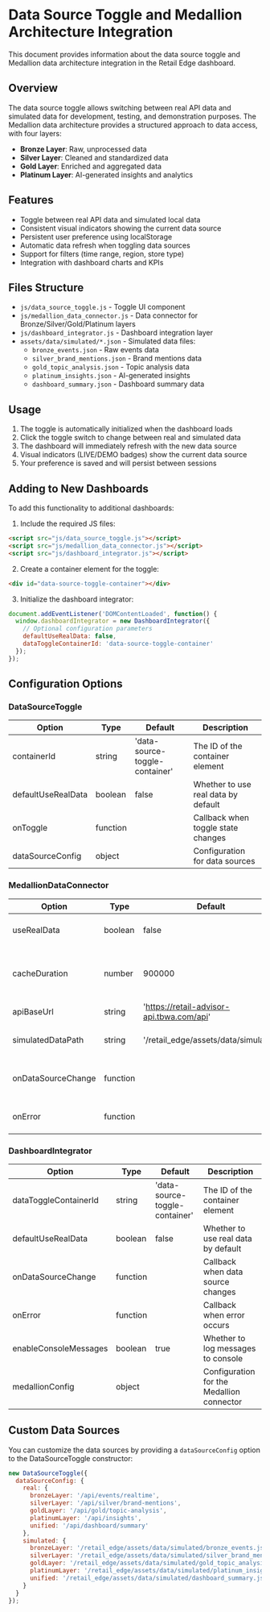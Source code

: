 # Data Source Toggle and Medallion Architecture Integration

This document provides information about the data source toggle and Medallion data architecture integration in the Retail Edge dashboard.

## Overview

The data source toggle allows switching between real API data and simulated data for development, testing, and demonstration purposes. The Medallion data architecture provides a structured approach to data access, with four layers:

- **Bronze Layer**: Raw, unprocessed data
- **Silver Layer**: Cleaned and standardized data
- **Gold Layer**: Enriched and aggregated data
- **Platinum Layer**: AI-generated insights and analytics

## Features

- Toggle between real API data and simulated local data
- Consistent visual indicators showing the current data source
- Persistent user preference using localStorage
- Automatic data refresh when toggling data sources
- Support for filters (time range, region, store type)
- Integration with dashboard charts and KPIs

## Files Structure

- `js/data_source_toggle.js` - Toggle UI component
- `js/medallion_data_connector.js` - Data connector for Bronze/Silver/Gold/Platinum layers
- `js/dashboard_integrator.js` - Dashboard integration layer
- `assets/data/simulated/*.json` - Simulated data files:
  - `bronze_events.json` - Raw events data
  - `silver_brand_mentions.json` - Brand mentions data
  - `gold_topic_analysis.json` - Topic analysis data
  - `platinum_insights.json` - AI-generated insights
  - `dashboard_summary.json` - Dashboard summary data

## Usage

1. The toggle is automatically initialized when the dashboard loads
2. Click the toggle switch to change between real and simulated data
3. The dashboard will immediately refresh with the new data source
4. Visual indicators (LIVE/DEMO badges) show the current data source
5. Your preference is saved and will persist between sessions

## Adding to New Dashboards

To add this functionality to additional dashboards:

1. Include the required JS files:
```html
<script src="js/data_source_toggle.js"></script>
<script src="js/medallion_data_connector.js"></script>
<script src="js/dashboard_integrator.js"></script>
```

2. Create a container element for the toggle:
```html
<div id="data-source-toggle-container"></div>
```

3. Initialize the dashboard integrator:
```javascript
document.addEventListener('DOMContentLoaded', function() {
  window.dashboardIntegrator = new DashboardIntegrator({
    // Optional configuration parameters
    defaultUseRealData: false,
    dataToggleContainerId: 'data-source-toggle-container'
  });
});
```

## Configuration Options

### DataSourceToggle

| Option | Type | Default | Description |
|--------|------|---------|-------------|
| containerId | string | 'data-source-toggle-container' | The ID of the container element |
| defaultUseRealData | boolean | false | Whether to use real data by default |
| onToggle | function | | Callback when toggle state changes |
| dataSourceConfig | object | | Configuration for data sources |

### MedallionDataConnector

| Option | Type | Default | Description |
|--------|------|---------|-------------|
| useRealData | boolean | false | Whether to use real data |
| cacheDuration | number | 900000 | Cache duration in milliseconds (15 minutes) |
| apiBaseUrl | string | 'https://retail-advisor-api.tbwa.com/api' | Base URL for API |
| simulatedDataPath | string | '/retail_edge/assets/data/simulated' | Path to simulated data |
| onDataSourceChange | function | | Callback when data source changes |
| onError | function | | Callback when error occurs |

### DashboardIntegrator

| Option | Type | Default | Description |
|--------|------|---------|-------------|
| dataToggleContainerId | string | 'data-source-toggle-container' | The ID of the container element |
| defaultUseRealData | boolean | false | Whether to use real data by default |
| onDataSourceChange | function | | Callback when data source changes |
| onError | function | | Callback when error occurs |
| enableConsoleMessages | boolean | true | Whether to log messages to console |
| medallionConfig | object | | Configuration for the Medallion connector |

## Custom Data Sources

You can customize the data sources by providing a `dataSourceConfig` option to the DataSourceToggle constructor:

```javascript
new DataSourceToggle({
  dataSourceConfig: {
    real: {
      bronzeLayer: '/api/events/realtime',
      silverLayer: '/api/silver/brand-mentions',
      goldLayer: '/api/gold/topic-analysis',
      platinumLayer: '/api/insights',
      unified: '/api/dashboard/summary'
    },
    simulated: {
      bronzeLayer: '/retail_edge/assets/data/simulated/bronze_events.json',
      silverLayer: '/retail_edge/assets/data/simulated/silver_brand_mentions.json',
      goldLayer: '/retail_edge/assets/data/simulated/gold_topic_analysis.json',
      platinumLayer: '/retail_edge/assets/data/simulated/platinum_insights.json',
      unified: '/retail_edge/assets/data/simulated/dashboard_summary.json'
    }
  }
});
```